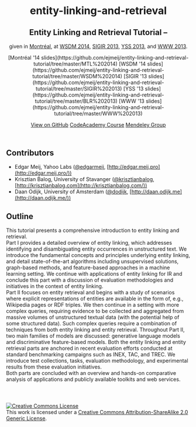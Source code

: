 <header>

<div class="container">

# entity-linking-and-retrieval

## Entity Linking and Retrieval Tutorial –  
given in [Montréal](http://www.eventbrite.com/e/entity-linking-and-retrieval-for-semantic-search-tickets-11786203853), at [WSDM 2014](http://wsdm-conference.org/2014/), [SIGIR 2013](http://sigir2013.ie/tutorials.html), [YSS 2013](https://www.facebook.com/YahooSummerSchool2013), and [WWW 2013](http://www2013.org/2013/04/15/13th-tutorial-11-entity-linking-and-retrieval/).

<section id="downloads">[Montréal '14 slides](https://github.com/ejmeij/entity-linking-and-retrieval-tutorial/tree/master/MTL%202014) [WSDM '14 slides](https://github.com/ejmeij/entity-linking-and-retrieval-tutorial/tree/master/WSDM%202014) [SIGIR '13 slides](https://github.com/ejmeij/entity-linking-and-retrieval-tutorial/tree/master/SIGIR%202013) [YSS '13 slides](https://github.com/ejmeij/entity-linking-and-retrieval-tutorial/tree/master/BLR%202013) [WWW '13 slides](https://github.com/ejmeij/entity-linking-and-retrieval-tutorial/tree/master/WWW%202013)  

[<span class="icon"></span>View on GitHub](https://github.com/ejmeij/entity-linking-and-retrieval-tutorial) [CodeAcademy Course](http://bit.ly/ELR-course) [Mendeley Group](http://bit.ly/ELR-bib)</section>

</div>

</header>

<div class="container">

<section id="main_content">

## Contributors

*   Edgar Meij, Yahoo Labs ([@edgarmeij](https://twitter.com/edgarmeij), [http://edgar.meij.pro](http://edgar.meij.pro/))
*   Krisztian Balog, University of Stavanger ([@krisztianbalog](https://twitter.com/krisztianbalog), [http://krisztianbalog.com](http://krisztianbalog.com/))
*   Daan Odijk, University of Amsterdam ([@dodijk](https://twitter.com/dodijk), [http://daan.odijk.me](http://daan.odijk.me/))

## Outline

This tutorial presents a comprehensive introduction to entity linking and retrieval.  
Part I provides a detailed overview of entity linking, which addresses identifying and disambiguating entity occurrences in unstructured text. We introduce the fundamental concepts and principles underlying entity linking, and detail state-of-the-art algorithms including unsupervised solutions, graph-based methods, and feature-based approaches in a machine learning setting. We continue with applications of entity linking for IR and conclude this part with a discussion of evaluation methodologies and initiatives in the context of entity linking.  
Part II focuses on entity retrieval and begins with a study of scenarios where explicit representations of entities are available in the form of, e.g., Wikipedia pages or RDF triples. We then continue in a setting with more complex queries, requiring evidence to be collected and aggregated from massive volumes of unstructured textual data (with the potential help of some structured data). Such complex queries require a combination of techniques from both entity linking and entity retrieval. Throughout Part II, two main families of models are discussed: generative language models and discriminative feature-based models. Both the entity linking and entity retrieval parts are anchored in recent evaluation efforts conducted at standard benchmarking campaigns such as INEX, TAC, and TREC. We introduce test collections, tasks, evaluation methodology, and experimental results from these evaluation initiatives.  
Both parts are concluded with an overview and hands-on comparative analysis of applications and publicly available toolkits and web services.

<header></header>

[![Creative Commons License](http://i.creativecommons.org/l/by-sa/2.0/88x31.png)](http://creativecommons.org/licenses/by-sa/2.0/)  
This work is licensed under a [Creative Commons Attribution-ShareAlike 2.0 Generic License](http://creativecommons.org/licenses/by-sa/2.0/).</section>

</div>


